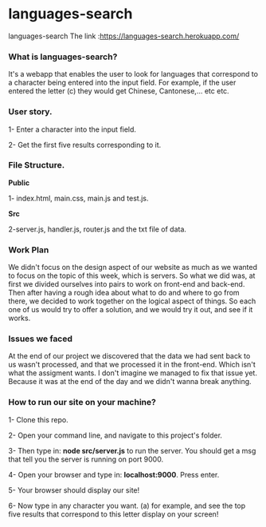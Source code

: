 # languages-search
languages-search
The link :https://languages-search.herokuapp.com/
### What is languages-search?

It's a webapp that enables the user to look for languages that correspond to a character being entered into the input field. For example, if the user entered the letter (c) they would get Chinese, Cantonese,... etc etc.

### User story.

1- Enter a character into the input field.

2- Get the first five results corresponding to it.

### File Structure.

**Public**

1- index.html, main.css, main.js and test.js.

**Src**

2-server.js, handler.js, router.js and the txt file of data.

### Work Plan

We didn't focus on the design aspect of our website as much as we wanted to focus on the topic of this week, which is servers. So what we did was, at first we divided ourselves into pairs to work on front-end and back-end. Then after having a rough idea about what to do and where to go from there, we decided to work together on the logical aspect of things. So each one of us would try to offer a solution, and we would try it out, and see if it works.

### Issues we faced

At the end of our project we discovered that the data we had sent back to us wasn't processed, and that we processed it in the front-end. Which isn't what the assigment wants. I don't imagine we managed to fix that issue yet. Because it was at the end of the day and we didn't wanna break anything.

### How to run our site on your machine?

1- Clone this repo.

2- Open your command line, and navigate to this project's folder.

3- Then type in: **node src/server.js** to run the server. You should get a msg that tell you the server is running on port 9000.

4- Open your browser and type in: **localhost:9000**. Press enter.

5- Your browser should display our site!

6- Now type in any character you want. (a) for example, and see the top five results that correspond to this letter display on your screen!
